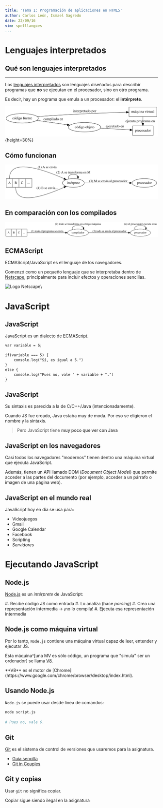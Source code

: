 ```yaml
---
title: 'Tema 1: Programación de aplicaciones en HTML5'
author: Carlos León, Ismael Sagredo
date: 22/09/16
vim: spelllang=es
...
```


# Lenguajes interpretados

## Qué son lenguajes interpretados

---

Los [lenguajes
interpretados](https://en.wikipedia.org/wiki/Interpreted_language) son
lenguajes diseñados para describir programas que **no** se ejecutan en el
procesador, sino en otro programa.

Es decir, hay un programa que emula a un procesador: el **intérprete**.

![Esquema de lenguaje interpretado](interpretes.svg){height=30%}

## Cómo funcionan

![Funcionamiento de un intérprete](instrucciones.svg)

## En comparación con los compilados


![Funcionamiento de un programa compilado](compilado.svg)


## ECMAScript

ECMAScript/JavaScript es el lenguaje de los navegadores.

Comenzó como un pequeño lenguaje que se interpretaba dentro de
[Netscape](https://es.wikipedia.org/wiki/Netscape_Navigator), principalmente para incluir efectos y operaciones sencillas.

![Logo
Netscape](https://upload.wikimedia.org/wikipedia/commons/6/66/Netscape_logo.svg)\


# JavaScript

## JavaScript

JavaScript es un dialecto de
[ECMAScript](https://es.wikipedia.org/wiki/ECMAScript).

~~~~~~~~~~~~~~~~~~~~~~~~~~{.javascript}
var variable = 6;

if(variable === 5) {
    console.log("Sí, es igual a 5.")
}
else {
    console.log("Pues no, vale " + variable + ".")
}
~~~~~~~~~~~~~~~~~~~~~~~~~~~~~~~

## JavaScript

Su sintaxis es parecida a la de C/C++/Java (intencionadamente).

Cuando JS fue creado, Java estaba muy de moda. Por eso se eligieron el nombre y
la sintaxis.

> Pero JavaScript tiene **muy poco que ver con Java**


## JavaScript en los navegadores

Casi todos los navegadores "modernos" tienen dentro una máquina virtual que
ejecuta JavaScript.

Además, tienen un API llamado DOM (*Document Object Model*) que permite acceder
a las partes del documento (por ejemplo, acceder a un párrafo o imagen de una
página web).


## JavaScript en el mundo real

JavaScript hoy en día se usa para:

- Videojuegos
- Gmail
- Google Calendar
- Facebook
- Scripting
- *Servidores*

# Ejecutando JavaScript

## Node.js

[Node.js](https://nodejs.org/) es un *intérprete* de JavaScript:

#. Recibe código JS como entrada 
#. Lo analiza (hace *parsing*) 
#. Crea una representación intermedia → ¡no lo compila!
#. Ejecuta esa representación intermedia

## Node.js como máquina virtual

Por lo tanto, `Node.js` contiene una máquina virtual capaz de leer, entender y
ejecutar JS.

Esta máquina^[una MV es sólo código, un programa que "simula" ser un ordenador] se llama [V8](https://en.wikipedia.org/wiki/V8_(JavaScript_engine)).

<p class="fragment">**V8** es el motor de [Chrome](https://www.google.com/chrome/browser/desktop/index.html).<p>

## Usando Node.js

`Node.js` se puede usar desde línea de comandos:

```bash
node script.js

# Pues no, vale 6. 
```

## Git

[Git](https://git-scm.com/) es el sistema de control de versiones que usaremos para la asignatura.

- [Guía sencilla](http://rogerdudler.github.io/git-guide/index.es.html)
- [Git in Couples](https://github.com/delapuente/gitincouples)

## Git y copias

Usar `git` no significa copiar.

Copiar sigue siendo ilegal en la asignatura


